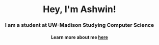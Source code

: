 <div align = 'center' > 
  <h1>Hey, I'm Ashwin!</h1>
  <h3>I am a student at UW-Madison Studying Computer Science</h3>
  <h4>Learn more about me <a href = 'https://ashwintalwalkar.com/' target="_blank">here</a></h4>
</div>
